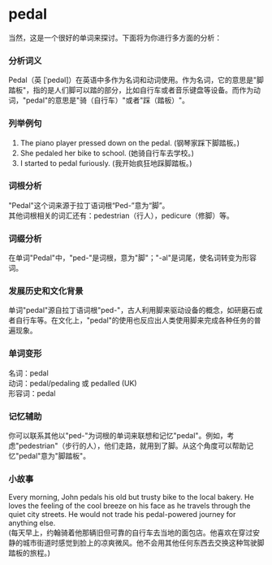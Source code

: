 # pedal

当然，这是一个很好的单词来探讨。下面将为你进行多方面的分析：

  

### 分析词义

  

Pedal（英 \[ˈpedəl\]）在英语中多作为名词和动词使用。作为名词，它的意思是"脚踏板"，指的是人们脚可以踏的部分，比如自行车或者音乐键盘等设备。而作为动词，"pedal"的意思是"骑（自行车）"或者"踩（踏板）"。

  

### 列举例句

  

1.  The piano player pressed down on the pedal. (钢琴家踩下脚踏板。)
2.  She pedaled her bike to school. (她骑自行车去学校。)
3.  I started to pedal furiously. (我开始疯狂地踩脚踏板。)

  

### 词根分析

  

"Pedal"这个词来源于拉丁语词根“Ped-”意为“脚”。  
其他词根相关的词汇还有：pedestrian（行人），pedicure（修脚）等。

  

### 词缀分析

  

在单词"Pedal"中，"ped-"是词根，意为"脚"；"-al"是词尾，使名词转变为形容词。

  

### 发展历史和文化背景

  

单词"pedal"源自拉丁语词根"ped-"，古人利用脚来驱动设备的概念，如研磨石或者自行车等。在文化上，"pedal"的使用也反应出人类使用脚来完成各种任务的普遍现象。

  

### 单词变形

  

名词：pedal  
动词：pedal/pedaling 或 pedalled (UK)  
形容词：pedal

  

### 记忆辅助

  

你可以联系其他以"ped-"为词根的单词来联想和记忆"pedal"。例如，考虑"pedestrian"（步行的人），他们走路，就用到了脚。从这个角度可以帮助记忆"pedal"意为"脚踏板"。

  

### 小故事

  

Every morning, John pedals his old but trusty bike to the local bakery. He loves the feeling of the cool breeze on his face as he travels through the quiet city streets. He would not trade his pedal-powered journey for anything else.  
(每天早上，约翰骑着他那辆旧但可靠的自行车去当地的面包店。他喜欢在穿过安静的城市街道时感觉到脸上的凉爽微风。他不会用其他任何东西去交换这种驾驶脚踏板的旅程。)
